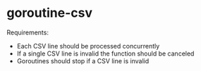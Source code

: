 # goroutine-csv

Requirements:

- Each CSV line should be processed concurrently
- If a single CSV line is invalid the function should be canceled
- Goroutines should stop if a CSV line is invalid
